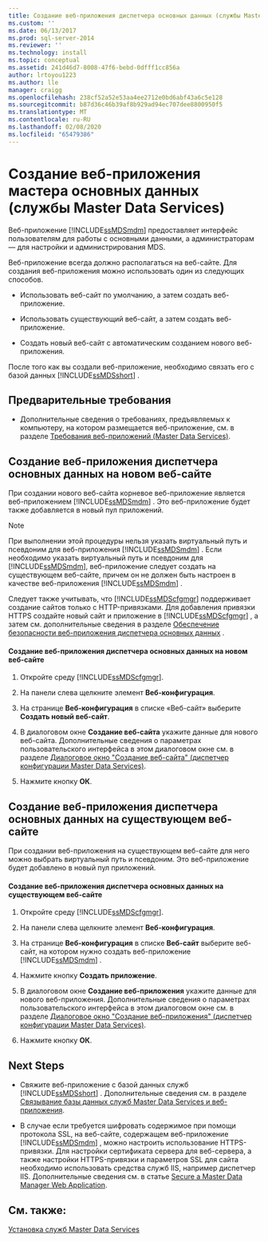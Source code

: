 ```yaml
---
title: Создание веб-приложения диспетчера основных данных (службы Master Data Services) | Документы Майкрософт
ms.custom: ''
ms.date: 06/13/2017
ms.prod: sql-server-2014
ms.reviewer: ''
ms.technology: install
ms.topic: conceptual
ms.assetid: 241d46d7-8008-47f6-bebd-0dfff1cc856a
author: lrtoyou1223
ms.author: lle
manager: craigg
ms.openlocfilehash: 238cf52a52e53aa4ee2712e0bd6abf43a6c5e128
ms.sourcegitcommit: b87d36c46b39af8b929ad94ec707dee8800950f5
ms.translationtype: MT
ms.contentlocale: ru-RU
ms.lasthandoff: 02/08/2020
ms.locfileid: "65479386"
---
```

# <a name="create-a-master-data-manager-web-application-master-data-services"></a>Создание веб-приложения мастера основных данных (службы Master Data Services)
  Веб-приложение [!INCLUDE[ssMDSmdm](../../includes/ssmdsmdm-md.md)] предоставляет интерфейс пользователям для работы с основными данными, а администраторам — для настройки и администрирования MDS.  
  
 Веб-приложение всегда должно располагаться на веб-сайте. Для создания веб-приложения можно использовать один из следующих способов.  
  
-   Использовать веб-сайт по умолчанию, а затем создать веб-приложение.  
  
-   Использовать существующий веб-сайт, а затем создать веб-приложение.  
  
-   Создать новый веб-сайт с автоматическим созданием нового веб-приложения.  
  
 После того как вы создали веб-приложение, необходимо связать его с базой данных [!INCLUDE[ssMDSshort](../../includes/ssmdsshort-md.md)] .  
  
## <a name="prerequisites"></a>Предварительные требования  
  
-   Дополнительные сведения о требованиях, предъявляемых к компьютеру, на котором размещается веб-приложение, см. в разделе [Требования веб-приложений (Master Data Services)](web-application-requirements-master-data-services.md).  
  
## <a name="to-create-a-master-data-manager-web-application-in-a-new-website"></a>Создание веб-приложения диспетчера основных данных на новом веб-сайте  
 При создании нового веб-сайта корневое веб-приложение является веб-приложением [!INCLUDE[ssMDSmdm](../../includes/ssmdsmdm-md.md)] . Это веб-приложение будет также добавляется в новый пул приложений.  
  
> [!NOTE]  
>  При выполнении этой процедуры нельзя указать виртуальный путь и псевдоним для веб-приложения [!INCLUDE[ssMDSmdm](../../includes/ssmdsmdm-md.md)] . Если необходимо указать виртуальный путь и псевдоним для [!INCLUDE[ssMDSmdm](../../includes/ssmdsmdm-md.md)], веб-приложение следует создать на существующем веб-сайте, причем он не должен быть настроен в качестве веб-приложения [!INCLUDE[ssMDSmdm](../../includes/ssmdsmdm-md.md)] .  
  
 Следует также учитывать, что [!INCLUDE[ssMDScfgmgr](../../includes/ssmdscfgmgr-md.md)] поддерживает создание сайтов только с HTTP-привязками. Для добавления привязки HTTPS создайте новый сайт и приложение в [!INCLUDE[ssMDScfgmgr](../../includes/ssmdscfgmgr-md.md)] , а затем см. дополнительные сведения в разделе [Обеспечение безопасности веб-приложения диспетчера основных данных](secure-a-master-data-manager-web-application.md) .  
  
#### <a name="to-create-a-master-data-manager-web-application-in-a-new-website"></a>Создание веб-приложения диспетчера основных данных на новом веб-сайте  
  
1.  Откройте среду [!INCLUDE[ssMDScfgmgr](../../includes/ssmdscfgmgr-md.md)].  
  
2.  На панели слева щелкните элемент **Веб-конфигурация**.  
  
3.  На странице **Веб-конфигурация** в списке «Веб-сайт» выберите **Создать новый веб-сайт**.  
  
4.  В диалоговом окне **Создание веб-сайта** укажите данные для нового веб-сайта. Дополнительные сведения о параметрах пользовательского интерфейса в этом диалоговом окне см. в разделе [Диалоговое окно "Создание веб-сайта" (диспетчер конфигурации Master Data Services)](../create-website-dialog-box-master-data-services-configuration-manager.md).  
  
5.  Нажмите кнопку **ОК**.  
  
## <a name="to-create-a-master-data-manager-web-application-in-an-existing-website"></a>Создание веб-приложения диспетчера основных данных на существующем веб-сайте  
 При создании веб-приложения на существующем веб-сайте для него можно выбрать виртуальный путь и псевдоним. Это веб-приложение будет добавлено в новый пул приложений.  
  
#### <a name="to-create-a-master-data-manager-web-application-in-an-existing-website"></a>Создание веб-приложения диспетчера основных данных на существующем веб-сайте  
  
1.  Откройте среду [!INCLUDE[ssMDScfgmgr](../../includes/ssmdscfgmgr-md.md)].  
  
2.  На панели слева щелкните элемент **Веб-конфигурация**.  
  
3.  На странице **Веб-конфигурация** в списке **Веб-сайт** выберите веб-сайт, на котором нужно создать веб-приложение [!INCLUDE[ssMDSmdm](../../includes/ssmdsmdm-md.md)] .  
  
4.  Нажмите кнопку **Создать приложение**.  
  
5.  В диалоговом окне **Создание веб-приложения** укажите данные для нового веб-приложения. Дополнительные сведения о параметрах пользовательского интерфейса в этом диалоговом окне см. в разделе [Диалоговое окно "Создание веб-приложения" (диспетчер конфигурации Master Data Services)](../create-web-application-dialog-box-master-data-services-configuration-manager.md).  
  
6.  Нажмите кнопку **ОК**.  
  
## <a name="next-steps"></a>Next Steps  
  
-   Свяжите веб-приложение с базой данных служб [!INCLUDE[ssMDSshort](../../includes/ssmdsshort-md.md)] . Дополнительные сведения см. в разделе [Связывание базы данных служб Master Data Services и веб-приложения](associate-a-master-data-services-database-and-web-application.md).  
  
-   В случае если требуется шифровать содержимое при помощи протокола SSL, на веб-сайте, содержащем веб-приложение [!INCLUDE[ssMDSmdm](../../includes/ssmdsmdm-md.md)] , можно настроить использование HTTPS-привязки. Для настройки сертификата сервера для веб-сервера, а также настройки HTTPS-привязки и параметров SSL для сайта необходимо использовать средства служб IIS, например диспетчер IIS. Дополнительные сведения см. в статье [Secure a Master Data Manager Web Application](secure-a-master-data-manager-web-application.md).  
  
## <a name="see-also"></a>См. также:  
 [Установка служб Master Data Services](install-master-data-services.md)  
  
  
